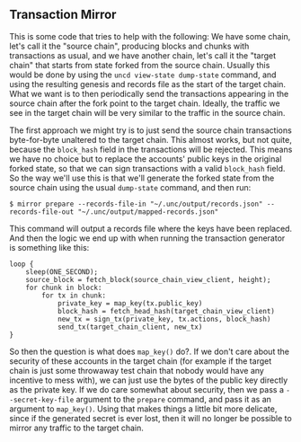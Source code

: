 ## Transaction Mirror

This is some code that tries to help with the following: We have some
chain, let's call it the "source chain", producing blocks and chunks
with transactions as usual, and we have another chain, let's call it
the "target chain" that starts from state forked from the source
chain. Usually this would be done by using the `uncd view-state
dump-state` command, and using the resulting genesis and records file
as the start of the target chain. What we want is to then periodically
send the transactions appearing in the source chain after the fork
point to the target chain. Ideally, the traffic we see in the target
chain will be very similar to the traffic in the source chain.

The first approach we might try is to just send the source chain
transactions byte-for-byte unaltered to the target chain. This almost
works, but not quite, because the `block_hash` field in the
transactions will be rejected. This means we have no choice but to
replace the accounts' public keys in the original forked state, so
that we can sign transactions with a valid `block_hash` field. So the
way we'll use this is that we'll generate the forked state from the
source chain using the usual `dump-state` command, and then run:

```
$ mirror prepare --records-file-in "~/.unc/output/records.json" --records-file-out "~/.unc/output/mapped-records.json"
```

This command will output a records file where the keys have been
replaced. And then the logic we end up with when running the
transaction generator is something like this:

```
loop {
	sleep(ONE_SECOND);
	source_block = fetch_block(source_chain_view_client, height);
	for chunk in block:
		for tx in chunk:
			private_key = map_key(tx.public_key)
			block_hash = fetch_head_hash(target_chain_view_client)
			new_tx = sign_tx(private_key, tx.actions, block_hash)
			send_tx(target_chain_client, new_tx)
}
```

So then the question is what does `map_key()` do?. If we don't care
about the security of these accounts in the target chain (for example
if the target chain is just some throwaway test chain that nobody
would have any incentive to mess with), we can just use the bytes of
the public key directly as the private key. If we do care somewhat
about security, then we pass a `--secret-key-file` argument to the
`prepare` command, and pass it as an argument to `map_key()`. Using
that makes things a little bit more delicate, since if the generated
secret is ever lost, then it will no longer be possible to mirror any
traffic to the target chain.
